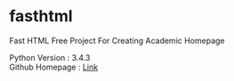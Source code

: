 # fasthtml
Fast HTML Free Project For Creating  Academic Homepage

Python Version : 3.4.3   
Github Homepage : [Link](http://sepandhaghighi.github.io/fasthtml/page.html)

